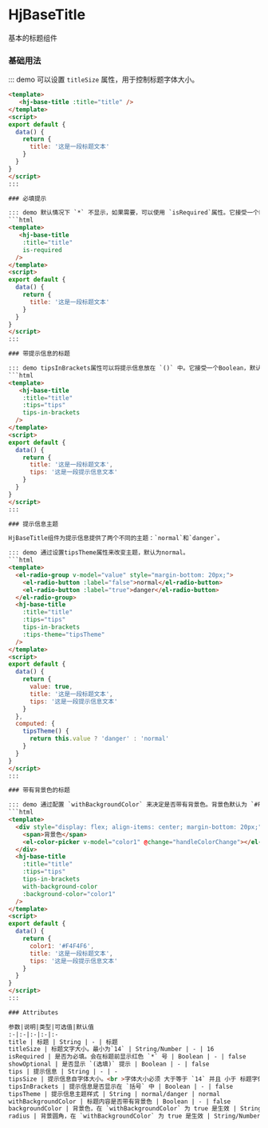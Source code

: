# HjBaseTitle

基本的标题组件

### 基础用法

::: demo 可以设置 `titleSize` 属性，用于控制标题字体大小。
```html
<template>
   <hj-base-title :title="title" />
</template>
<script>
export default {
  data() {
    return {
      title: '这是一段标题文本'
    }
  }
}
</script>
:::  

### 必填提示

::: demo 默认情况下 `*` 不显示，如果需要，可以使用 `isRequired`属性。它接受一个Boolean，默认为false，设置为true即为启用。
```html
<template>
   <hj-base-title 
    :title="title"
    is-required
  />
</template>
<script>
export default {
  data() {
    return {
      title: '这是一段标题文本'
    }
  }
}
</script>
::: 

### 带提示信息的标题

::: demo tipsInBrackets属性可以将提示信息放在 `()` 中。它接受一个Boolean，默认为false，设置为true即为启用；同时可以设置 `titleSize` 属性，用于控制提示信息字体大小。
```html
<template>
   <hj-base-title 
    :title="title" 
    :tips="tips"
    tips-in-brackets
  />
</template>
<script>
export default {
  data() {
    return {
      title: '这是一段标题文本',
      tips: '这是一段提示信息文本'
    }
  }
}
</script>
:::  

### 提示信息主题

HjBaseTitle组件为提示信息提供了两个不同的主题：`normal`和`danger`。

::: demo 通过设置tipsTheme属性来改变主题，默认为normal。
```html
<template>
  <el-radio-group v-model="value" style="margin-bottom: 20px;">
    <el-radio-button :label="false">normal</el-radio-button>
    <el-radio-button :label="true">danger</el-radio-button>
  </el-radio-group>
  <hj-base-title 
    :title="title" 
    :tips="tips"
    tips-in-brackets
    :tips-theme="tipsTheme"
  />
</template>
<script>
export default {
  data() {
    return {
      value: true,
      title: '这是一段标题文本',
      tips: '这是一段提示信息文本'
    }
  },
  computed: {
    tipsTheme() {
      return this.value ? 'danger' : 'normal' 
    }
  }
}
</script>
:::

### 带有背景色的标题

::: demo 通过配置 `withBackgroundColor` 来决定是否带有背景色。背景色默认为 `#F4F4F6`，可以通过 `backgroundColor`来设置，还可通过设置 `radius` 属性来决定背景的圆角大小。
```html
<template>
  <div style="display: flex; align-items: center; margin-bottom: 20px;">
    <span>背景色</span>
    <el-color-picker v-model="color1" @change="handleColorChange"></el-color-picker>
  </div>
  <hj-base-title 
    :title="title" 
    :tips="tips"
    tips-in-brackets
    with-background-color
    :background-color="color1"
  />
</template>
<script>
export default {
  data() {
    return {
      color1: '#F4F4F6',
      title: '这是一段标题文本',
      tips: '这是一段提示信息文本'
    }
  }
}
</script>
:::

### Attributes

参数|说明|类型|可选值|默认值
:-|:-|:-|:-|:-
title | 标题 | String | - | 标题
titleSize | 标题文字大小。最小为`14` | String/Number | - | 16
isRequired | 是否为必填。会在标题前显示红色 `*` 号 | Boolean | - | false
showOptional | 是否显示 `(选填)` 提示 | Boolean | - | false
tips | 提示信息 | String | - | -
tipsSize | 提示信息自字体大小。<br >字体大小必须 大于等于 `14` 并且 小于 标题字体大小 | String/Number | - | 14
tipsInBrackets | 提示信息是否显示在 `括号` 中 | Boolean | - | false
tipsTheme | 提示信息主题样式 | String | normal/danger | normal
withBackgroundColor | 标题内容是否带有背景色 | Boolean | - | false
backgroundColor | 背景色，在 `withBackgroundColor` 为 true 是生效 | String | - | #F4F4F6
radius | 背景圆角，在 `withBackgroundColor` 为 true 是生效 | String/Number | - | 5